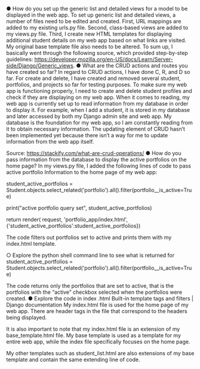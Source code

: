●	How do you set up the generic list and detailed views for a model to be displayed in the web app.
To set up generic list and detailed views, a number of files need to be edited and created. First, URL mappings are added to my existing urls.py file. Second, class-based views are added to my views.py file. Third, I create new HTML templates for displaying additional student details on my web app based on what links are visited. My original base template file also needs to be altered. To sum up, I basically went through the following source, which provided step-by-step guidelines: https://developer.mozilla.org/en-US/docs/Learn/Server-side/Django/Generic_views.
●	What are the CRUD actions and routes you have created so far?
In regard to CRUD actions, I have done C, R, and D so far. For create and delete, I have created and removed several student, portfolios, and projects so far for testing purposes. To make sure my web app is functioning properly, I need to create and delete student profiles and check if they are displaying on my web app. When it comes to reading, my web app is currently set up to read information from my database in order to display it. For example, when I add a student, it is stored in my database and later accessed by both my Django admin site and web app. My database is the foundation for my web app, so I am constantly reading from it to obtain necessary information. The updating element of CRUD hasn’t been implemented yet because there isn’t a way for me to update information from the web app itself.

Source: https://stackify.com/what-are-crud-operations/
●	How do you pass information from the database to display the active portfolios on the home page? 
In my views.py file, I added the following lines of code to pass active portfolio 
Information to the home page of my web app:
	
student_active_portfolios = Student.objects.select_related('portfolio').all().filter(portfolio__is_active=True)

print("active portfolio query set", student_active_portfolios)

return render( request, 'portfolio_app/index.html', {'student_active_portfolios':student_active_portfolios})

The code filters out portfolios set to active and prints them with my index.html template.

○	Explore the python shell command line to see what is returned for 
student_active_portfolios = Student.objects.select_related('portfolio').all().filter(portfolio__is_active=True) 

The code returns only the portfolios that are set to active, that is the portfolios with the “active” checkbox selected when the portfolios were created.
●	Explore the code in index .html Built-in template tags and filters | Django documentation 
My index.html file is used for the home page of my web app. There are header tags in the file that correspond to the headers being displayed. 
 
 
It is also important to note that my index.html file is an extension of my base_template.html file. My base template is used as a template for my entire web app, while the index file specifically focuses on the home page.
 
My other templates such as student_list.html are also extensions of my base template and contain the same extending line of code.

